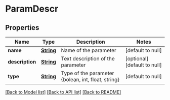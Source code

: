 # ParamDescr
## Properties

Name | Type | Description | Notes
------------ | ------------- | ------------- | -------------
**name** | [**String**](string.md) | Name of the parameter | [default to null]
**description** | [**String**](string.md) | Text description of the parameter | [optional] [default to null]
**type** | [**String**](string.md) | Type of the parameter {bolean, int, float, string} | [default to null]

[[Back to Model list]](../README.md#documentation-for-models) [[Back to API list]](../README.md#documentation-for-api-endpoints) [[Back to README]](../README.md)

